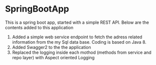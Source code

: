 # SpringBootApp

This is a spring boot app, started with a simple REST API. Below are the contents added to this application
1. Added a simple web service endpoint to fetch the adress related information from the my Sql data base. 
   Coding is based on Java 8.
2. Added Swagger2 to the the application
3. Replaced the logging inside each mothod (methods from service and repo layer) with Aspect oriented Logging
